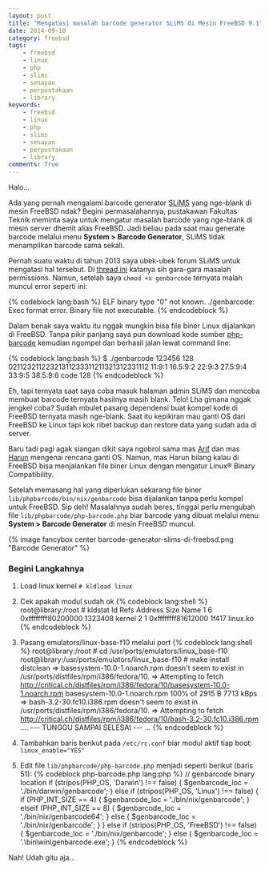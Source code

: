 ```yaml
---
layout: post
title: "Mengatasi masalah barcode generator SLiMS di Mesin FreeBSD 9.1"
date: 2014-09-10
category: freebsd
tags:
    - freebsd
    - linux
    - php
    - slims
    - senayan
    - perpustakaan
    - library
keywords:
    - freebsd
    - linux
    - php
    - slims
    - senayan
    - perpustakaan
    - library
comments: True
---
```


Halo...

Ada yang pernah mengalami barcode generator [SLiMS](http://slims.web.id/) yang nge-blank di mesin FreeBSD ndak? Begini permasalahannya, pustakawan Fakultas Teknik meminta saya untuk mengatur masalah barcode yang nge-blank di mesin server dhemit alias FreeBSD. Jadi beliau pada saat mau generate barcode melalui menu **System > Barcode Generator**, SLiMS tidak menampilkan barcode sama sekali.
<!--more-->

Pernah suatu waktu di tahun 2013 saya ubek-ubek forum SLiMS untuk mengatasi hal tersebut. Di [thread ini](http://slims.web.id/forum/viewtopic.php?f=38&t=29) katanya sih gara-gara masalah permissions. Namun, setelah saya `chmod +x genbarcode` ternyata malah muncul error seperti ini:

{% codeblock lang:bash %}
ELF binary type "0" not known.
./genbarcode: Exec format error. Binary file not executable.
{% endcodeblock %}

Dalam benak saya waktu itu nggak mungkin bisa file biner Linux dijalankan di FreeBSD. Tanpa pikir panjang saya pun download kode sumber [php-barcode](http://www.ashberg.de/php-barcode/) kemudian ngompel dan berhasil jalan lewat command line:

{% codeblock lang:bash %}
$ ./genbarcode 123456 128
02112321122321311233311211321312331112
11:9:1 16.5:9:2 22:9:3 27.5:9:4 33:9:5 38.5:9:6 
code 128
{% endcodeblock %}

Eh, tapi ternyata saat saya coba masuk halaman admin SLiMS dan mencoba membuat barcode ternyata hasilnya masih blank. Telo! Lha gimana nggak jengkel coba? Sudah mbulet pasang dependensi buat kompel kode di FreeBSD ternyata masih nge-blank. Saat itu kepikiran mau ganti OS dari FreeBSD ke Linux tapi kok ribet backup dan restore data yang sudah ada di server.

Baru tadi pagi agak siangan dikit saya ngobrol sama mas [Arif](http://twitter.com/arifalien) dan mas [Harun](http://twitter.com/runnov) mengenai rencana ganti OS. Namun, mas Harun bilang kalau di FreeBSD bisa menjalankan file biner Linux dengan mengatur Linux® Binary Compatibility.

Setelah memasang hal yang diperlukan sekarang file biner `lib/phpbarcode/bin/nix/genbarcode` bisa dijalankan tanpa perlu kompel untuk FreeBSD. Sip deh! Masalahnya sudah beres, tinggal perlu mengubah file `lib/phpbarcode/php-barcode.php` biar barcode yang dibuat melalui menu **System > Barcode Generator** di mesin FreeBSD muncul.

{% image fancybox center barcode-generator-slims-di-freebsd.png "Barcode Generator" %}

### Begini Langkahnya

1. Load linux kernel
`# kldload linux`
2. Cek apakah modul sudah ok
{% codeblock lang:shell %}
root@library:/root # kldstat 
Id Refs Address            Size     Name
 1    6 0xffffffff80200000 1323408  kernel
 2    1 0xffffffff81612000 1f417    linux.ko
{% endcodeblock %}
3. Pasang emulators/linux-base-f10 melalui port
{% codeblock lang:shell %}
root@library:/root # cd /usr/ports/emulators/linux_base-f10
root@library:/usr/ports/emulators/linux_base-f10 # make install distclean
=> basesystem-10.0-1.noarch.rpm doesn't seem to exist in /usr/ports/distfiles/rpm/i386/fedora/10.
=> Attempting to fetch http://critical.ch/distfiles/rpm/i386/fedora/10/basesystem-10.0-1.noarch.rpm
basesystem-10.0-1.noarch.rpm                  100% of 2915  B 7713 kBps
=> bash-3.2-30.fc10.i386.rpm doesn't seem to exist in /usr/ports/distfiles/rpm/i386/fedora/10.
=> Attempting to fetch http://critical.ch/distfiles/rpm/i386/fedora/10/bash-3.2-30.fc10.i386.rpm
....
--- TUNGGU SAMPAI SELESAI ---
...
{% endcodeblock %}

4. Tambahkan baris berikut pada `/etc/rc.conf` biar modul aktif tiap boot:
`linux_enable="YES"`
5. Edit file `lib/phpbarcode/php-barcode.php` menjadi seperti berikut (baris 51):
{% codeblock php-barcode.php lang:php %}
// genbarcode binary location
if (stripos(PHP_OS, 'Darwin') !== false) {
    $genbarcode_loc = './bin/darwin/genbarcode';
} else if (stripos(PHP_OS, 'Linux') !== false) {
    if (PHP_INT_SIZE == 4) {
        $genbarcode_loc = './bin/nix/genbarcode';
    } elseif (PHP_INT_SIZE == 8) {
        $genbarcode_loc = './bin/nix/genbarcode64';
    } else {
        $genbarcode_loc = './bin/nix/genbarcode';
    }
} else if (stripos(PHP_OS, 'FreeBSD') !== false) {
		$genbarcode_loc = './bin/nix/genbarcode';
} else {
    $genbarcode_loc = '.\bin\win\genbarcode.exe';
}
{% endcodeblock %}

Nah! Udah gitu aja...
